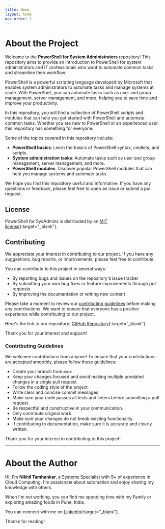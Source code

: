 ```yaml
---
title: Home
layout: home
nav_order: 1
---
```


# About the Project

Welcome to the **PowerShell for System Administrators** repository! This repository aims to provide an introduction to PowerShell for system administrators and IT professionals who want to automate common tasks and streamline their workflow.

PowerShell is a powerful scripting language developed by Microsoft that enables system administrators to automate tasks and manage systems at scale. With PowerShell, you can automate tasks such as user and group management, server management, and more, helping you to save time and improve your productivity.

In this repository, you will find a collection of PowerShell scripts and modules that can help you get started with PowerShell and automate common tasks. Whether you are new to PowerShell or an experienced user, this repository has something for everyone.

Some of the topics covered in this repository include:

- **PowerShell basics**: Learn the basics of PowerShell syntax, cmdlets, and scripts.
- **System administration tasks**: Automate tasks such as user and group management, server management, and more.
- **PowerShell modules**: Discover popular PowerShell modules that can help you manage systems and automate tasks.

We hope you find this repository useful and informative. If you have any questions or feedback, please feel free to open an issue or submit a pull request.

## License

PowerShell for SysAdmins is distributed by an [MIT license](https://github.com/theepicnik/powershellforsysadmins/blob/main/license.txt){:target="_blank"}.

## Contributing

We appreciate your interest in contributing to our project. If you have any suggestions, bug reports, or improvements, please feel free to contribute. 

You can contribute to this project in several ways:
- By reporting bugs and issues on the repository's issue tracker
- By submitting your own bug fixes or feature improvements through pull requests
- By improving the documentation or writing new content

Please take a moment to review our [contributing guidelines](#contributing-guidelines) before making any contributions. We want to ensure that everyone has a positive experience while contributing to our project. 

Here's the link to our repository: [GitHub Repository](https://github.com/theepicnik/powershellforsysadmins){:target="_blank"}. 

Thank you for your interest and support!

### Contributing Guidelines

We welcome contributions from anyone! To ensure that your contributions are accepted smoothly, please follow these guidelines:

- Create your branch from `main`.
- Keep your changes focused and avoid making multiple unrelated changes in a single pull request.
- Follow the coding style of the project.
- Write clear and concise commit messages.
- Make sure your code passes all tests and linters before submitting a pull request.
- Be respectful and constructive in your communication.
- Only contribute original work.
- Make sure your changes do not break existing functionality.
- If contributing to documentation, make sure it is accurate and clearly written.

Thank you for your interest in contributing to this project!

---

# About the Author

Hi, I'm **Nikhil Tamhankar**, a Systems Specialist with 9+ of experience in Cloud Computing. I'm passionate about automation and enjoy sharing my knowledge with others.

When I'm not working, you can find me spending time with my Family or exploring amazing foods in Pune, India.

You can connect with me on [LinkedIn](https://www.linkedin.com/in/nikhiltamhankar/){:target="_blank"}.

Thanks for reading!